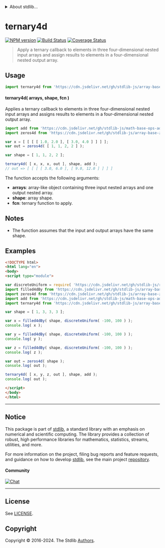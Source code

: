 <!--

@license Apache-2.0

Copyright (c) 2023 The Stdlib Authors.

Licensed under the Apache License, Version 2.0 (the "License");
you may not use this file except in compliance with the License.
You may obtain a copy of the License at

   http://www.apache.org/licenses/LICENSE-2.0

Unless required by applicable law or agreed to in writing, software
distributed under the License is distributed on an "AS IS" BASIS,
WITHOUT WARRANTIES OR CONDITIONS OF ANY KIND, either express or implied.
See the License for the specific language governing permissions and
limitations under the License.

-->


<details>
  <summary>
    About stdlib...
  </summary>
  <p>We believe in a future in which the web is a preferred environment for numerical computation. To help realize this future, we've built stdlib. stdlib is a standard library, with an emphasis on numerical and scientific computation, written in JavaScript (and C) for execution in browsers and in Node.js.</p>
  <p>The library is fully decomposable, being architected in such a way that you can swap out and mix and match APIs and functionality to cater to your exact preferences and use cases.</p>
  <p>When you use stdlib, you can be absolutely certain that you are using the most thorough, rigorous, well-written, studied, documented, tested, measured, and high-quality code out there.</p>
  <p>To join us in bringing numerical computing to the web, get started by checking us out on <a href="https://github.com/stdlib-js/stdlib">GitHub</a>, and please consider <a href="https://opencollective.com/stdlib">financially supporting stdlib</a>. We greatly appreciate your continued support!</p>
</details>

# ternary4d

[![NPM version][npm-image]][npm-url] [![Build Status][test-image]][test-url] [![Coverage Status][coverage-image]][coverage-url] <!-- [![dependencies][dependencies-image]][dependencies-url] -->

> Apply a ternary callback to elements in three four-dimensional nested input arrays and assign results to elements in a four-dimensional nested output array.

<section class="intro">

</section>

<!-- /.intro -->



<section class="usage">

## Usage

```javascript
import ternary4d from 'https://cdn.jsdelivr.net/gh/stdlib-js/array-base-ternary4d@esm/index.mjs';
```

#### ternary4d( arrays, shape, fcn )

Applies a ternary callback to elements in three four-dimensional nested input arrays and assigns results to elements in a four-dimensional nested output array.

```javascript
import add from 'https://cdn.jsdelivr.net/gh/stdlib-js/math-base-ops-add3@esm/index.mjs';
import zeros4d from 'https://cdn.jsdelivr.net/gh/stdlib-js/array-base-zeros4d@esm/index.mjs';

var x = [ [ [ [ 1.0, 2.0 ], [ 3.0, 4.0 ] ] ] ];
var out = zeros4d( [ 1, 1, 2, 2 ] );

var shape = [ 1, 1, 2, 2 ];

ternary4d( [ x, x, x, out ], shape, add );
// out => [ [ [ [ 3.0, 6.0 ], [ 9.0, 12.0 ] ] ] ]
```

The function accepts the following arguments:

-   **arrays**: array-like object containing three input nested arrays and one output nested array.
-   **shape**: array shape.
-   **fcn**: ternary function to apply.

</section>

<!-- /.usage -->

<section class="notes">

## Notes

-   The function assumes that the input and output arrays have the same shape.

</section>

<!-- /.notes -->

<section class="examples">

## Examples

<!-- eslint no-undef: "error" -->

```html
<!DOCTYPE html>
<html lang="en">
<body>
<script type="module">

var discreteUniform = require( 'https://cdn.jsdelivr.net/gh/stdlib-js/random-base-discrete-uniform' ).factory;
import filled4dBy from 'https://cdn.jsdelivr.net/gh/stdlib-js/array-base-filled4d-by@esm/index.mjs';
import zeros4d from 'https://cdn.jsdelivr.net/gh/stdlib-js/array-base-zeros4d@esm/index.mjs';
import add from 'https://cdn.jsdelivr.net/gh/stdlib-js/math-base-ops-add3@esm/index.mjs';
import ternary4d from 'https://cdn.jsdelivr.net/gh/stdlib-js/array-base-ternary4d@esm/index.mjs';

var shape = [ 1, 3, 3, 3 ];

var x = filled4dBy( shape, discreteUniform( -100, 100 ) );
console.log( x );

var y = filled4dBy( shape, discreteUniform( -100, 100 ) );
console.log( y );

var z = filled4dBy( shape, discreteUniform( -100, 100 ) );
console.log( z );

var out = zeros4d( shape );
console.log( out );

ternary4d( [ x, y, z, out ], shape, add );
console.log( out );

</script>
</body>
</html>
```

</section>

<!-- /.examples -->

<!-- Section for related `stdlib` packages. Do not manually edit this section, as it is automatically populated. -->

<section class="related">

</section>

<!-- /.related -->

<!-- Section for all links. Make sure to keep an empty line after the `section` element and another before the `/section` close. -->


<section class="main-repo" >

* * *

## Notice

This package is part of [stdlib][stdlib], a standard library with an emphasis on numerical and scientific computing. The library provides a collection of robust, high performance libraries for mathematics, statistics, streams, utilities, and more.

For more information on the project, filing bug reports and feature requests, and guidance on how to develop [stdlib][stdlib], see the main project [repository][stdlib].

#### Community

[![Chat][chat-image]][chat-url]

---

## License

See [LICENSE][stdlib-license].


## Copyright

Copyright &copy; 2016-2024. The Stdlib [Authors][stdlib-authors].

</section>

<!-- /.stdlib -->

<!-- Section for all links. Make sure to keep an empty line after the `section` element and another before the `/section` close. -->

<section class="links">

[npm-image]: http://img.shields.io/npm/v/@stdlib/array-base-ternary4d.svg
[npm-url]: https://npmjs.org/package/@stdlib/array-base-ternary4d

[test-image]: https://github.com/stdlib-js/array-base-ternary4d/actions/workflows/test.yml/badge.svg?branch=v0.2.1
[test-url]: https://github.com/stdlib-js/array-base-ternary4d/actions/workflows/test.yml?query=branch:v0.2.1

[coverage-image]: https://img.shields.io/codecov/c/github/stdlib-js/array-base-ternary4d/main.svg
[coverage-url]: https://codecov.io/github/stdlib-js/array-base-ternary4d?branch=main

<!--

[dependencies-image]: https://img.shields.io/david/stdlib-js/array-base-ternary4d.svg
[dependencies-url]: https://david-dm.org/stdlib-js/array-base-ternary4d/main

-->

[chat-image]: https://img.shields.io/gitter/room/stdlib-js/stdlib.svg
[chat-url]: https://app.gitter.im/#/room/#stdlib-js_stdlib:gitter.im

[stdlib]: https://github.com/stdlib-js/stdlib

[stdlib-authors]: https://github.com/stdlib-js/stdlib/graphs/contributors

[umd]: https://github.com/umdjs/umd
[es-module]: https://developer.mozilla.org/en-US/docs/Web/JavaScript/Guide/Modules

[deno-url]: https://github.com/stdlib-js/array-base-ternary4d/tree/deno
[deno-readme]: https://github.com/stdlib-js/array-base-ternary4d/blob/deno/README.md
[umd-url]: https://github.com/stdlib-js/array-base-ternary4d/tree/umd
[umd-readme]: https://github.com/stdlib-js/array-base-ternary4d/blob/umd/README.md
[esm-url]: https://github.com/stdlib-js/array-base-ternary4d/tree/esm
[esm-readme]: https://github.com/stdlib-js/array-base-ternary4d/blob/esm/README.md
[branches-url]: https://github.com/stdlib-js/array-base-ternary4d/blob/main/branches.md

[stdlib-license]: https://raw.githubusercontent.com/stdlib-js/array-base-ternary4d/main/LICENSE

</section>

<!-- /.links -->
